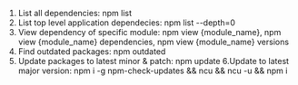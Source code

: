 1. List all dependencies: npm list
2. List top level application dependecies: npm list --depth=0
3. View dependency of specific module: 
npm view {module_name},
npm view {module_name} dependencies,
npm view {module_name} versions
4. Find outdated packages: npm outdated
5. Update packages to latest minor & patch: npm update
6.Update to latest major version: npm i -g npm-check-updates && ncu && ncu -u && npm i

